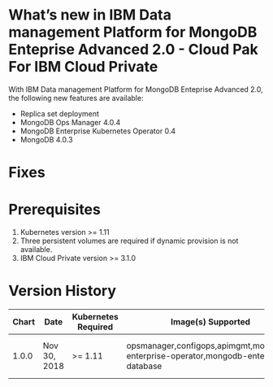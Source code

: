 # What’s new in IBM Data management Platform for MongoDB Enteprise Advanced 2.0 - Cloud Pak For IBM Cloud Private 

With IBM Data management Platform for MongoDB Enteprise Advanced 2.0, the following new
features are available:

* Replica set deployment
* MongoDB Ops Manager 4.0.4
* MongoDB Enterprise Kubernetes Operator 0.4
* MongoDB 4.0.3

# Fixes

# Prerequisites
1. Kubernetes version >= 1.11
2. Three persistent volumes are required if dynamic provision is not available. 
3. IBM Cloud Private version >= 3.1.0

# Version History

| Chart | Date        | Kubernetes Required | Image(s) Supported                                                                   | Details                                                             |
| ----- | ----------- | ------------------- | ------------------------------------------------------------------------------------ | ------------------------------------------------------------------- | 
| 1.0.0 | Nov 30, 2018| >= 1.11             | opsmanager,configops,apimgmt,mongodb-enterprise-operator,mongodb-enterprise-database | Initial release - MongoDB 4.0.3                                     |

